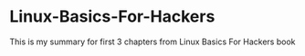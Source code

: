 # Linux-Basics-For-Hackers
This is my summary for first 3 chapters from Linux Basics For Hackers book
